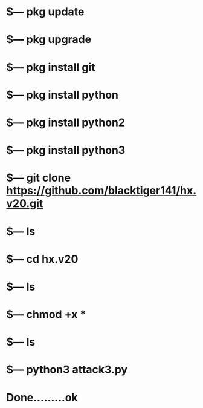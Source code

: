 # $— pkg update
# $— pkg upgrade
# $— pkg install git
# $— pkg install python
# $— pkg install python2
# $— pkg install python3
# $— git clone https://github.com/blacktiger141/hx.v20.git
# $— ls
# $— cd hx.v20
# $— ls
# $— chmod +x *
# $— ls
# $— python3 attack3.py
# Done.........ok



